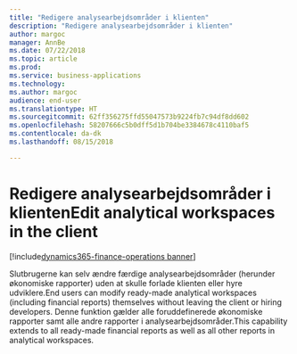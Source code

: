 ```yaml
---
title: "Redigere analysearbejdsområder i klienten"
description: "Redigere analysearbejdsområder i klienten"
author: margoc
manager: AnnBe
ms.date: 07/22/2018
ms.topic: article
ms.prod: 
ms.service: business-applications
ms.technology: 
ms.author: margoc
audience: end-user
ms.translationtype: HT
ms.sourcegitcommit: 62ff356275ffd55047573b9224fb7c94df8dd602
ms.openlocfilehash: 58207666c5b0dff5d1b704be3384678c4110baf5
ms.contentlocale: da-dk
ms.lasthandoff: 08/15/2018

---
```

#  <a name="edit-analytical-workspaces-in-the-client"></a><span data-ttu-id="74e32-103">Redigere analysearbejdsområder i klienten</span><span class="sxs-lookup"><span data-stu-id="74e32-103">Edit analytical workspaces in the client</span></span>

[!include[dynamics365-finance-operations banner](../includes/dynamics365-finance-operations.md)]



<span data-ttu-id="74e32-104">Slutbrugerne kan selv ændre færdige analysearbejdsområder (herunder økonomiske rapporter) uden at skulle forlade klienten eller hyre udviklere.</span><span class="sxs-lookup"><span data-stu-id="74e32-104">End users can modify ready-made analytical workspaces (including financial reports) themselves without leaving the client or hiring developers.</span></span> <span data-ttu-id="74e32-105">Denne funktion gælder alle foruddefinerede økonomiske rapporter samt alle andre rapporter i analysearbejdsområder.</span><span class="sxs-lookup"><span data-stu-id="74e32-105">This capability extends to all ready-made financial reports as well as all other reports in analytical workspaces.</span></span>

